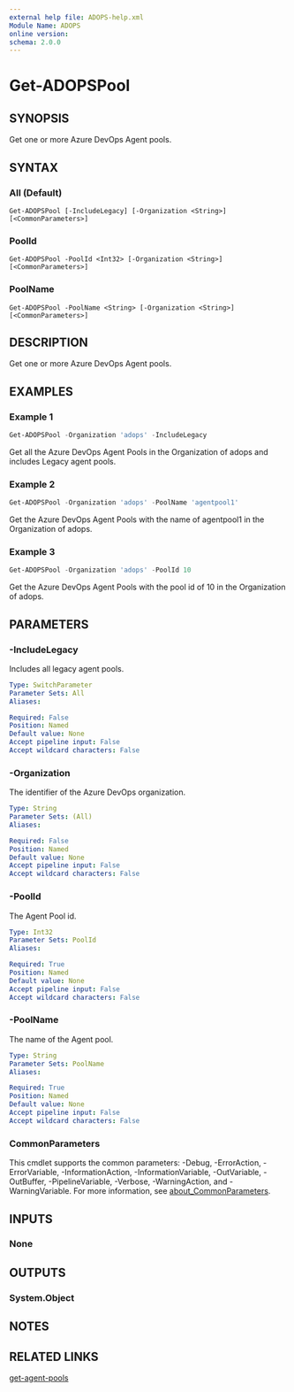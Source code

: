 ```yaml
---
external help file: ADOPS-help.xml
Module Name: ADOPS
online version:
schema: 2.0.0
---
```


# Get-ADOPSPool

## SYNOPSIS
Get one or more Azure DevOps Agent pools.

## SYNTAX

### All (Default)
```
Get-ADOPSPool [-IncludeLegacy] [-Organization <String>] [<CommonParameters>]
```

### PoolId
```
Get-ADOPSPool -PoolId <Int32> [-Organization <String>] [<CommonParameters>]
```

### PoolName
```
Get-ADOPSPool -PoolName <String> [-Organization <String>] [<CommonParameters>]
```

## DESCRIPTION
Get one or more Azure DevOps Agent pools.

## EXAMPLES

### Example 1
```powershell
Get-ADOPSPool -Organization 'adops' -IncludeLegacy
```

Get all the Azure DevOps Agent Pools in the Organization of adops and includes Legacy agent pools.

### Example 2
```powershell
Get-ADOPSPool -Organization 'adops' -PoolName 'agentpool1'
```

Get the Azure DevOps Agent Pools with the name of agentpool1 in the Organization of adops.

### Example 3
```powershell
Get-ADOPSPool -Organization 'adops' -PoolId 10
```

Get the Azure DevOps Agent Pools with the pool id of 10 in the Organization of adops.

## PARAMETERS

### -IncludeLegacy
Includes all legacy agent pools.

```yaml
Type: SwitchParameter
Parameter Sets: All
Aliases:

Required: False
Position: Named
Default value: None
Accept pipeline input: False
Accept wildcard characters: False
```

### -Organization
The identifier of the Azure DevOps organization.

```yaml
Type: String
Parameter Sets: (All)
Aliases:

Required: False
Position: Named
Default value: None
Accept pipeline input: False
Accept wildcard characters: False
```

### -PoolId
The Agent Pool id.

```yaml
Type: Int32
Parameter Sets: PoolId
Aliases:

Required: True
Position: Named
Default value: None
Accept pipeline input: False
Accept wildcard characters: False
```

### -PoolName
The name of the Agent pool.

```yaml
Type: String
Parameter Sets: PoolName
Aliases:

Required: True
Position: Named
Default value: None
Accept pipeline input: False
Accept wildcard characters: False
```

### CommonParameters
This cmdlet supports the common parameters: -Debug, -ErrorAction, -ErrorVariable, -InformationAction, -InformationVariable, -OutVariable, -OutBuffer, -PipelineVariable, -Verbose, -WarningAction, and -WarningVariable. For more information, see [about_CommonParameters](http://go.microsoft.com/fwlink/?LinkID=113216).

## INPUTS

### None

## OUTPUTS

### System.Object
## NOTES

## RELATED LINKS

[get-agent-pools](https://docs.microsoft.com/en-us/rest/api/azure/devops/distributedtask/pools/get-agent-pools?view=azure-devops-rest-7.1)
